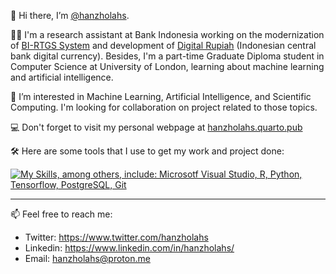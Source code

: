 
👋 Hi there, I’m [@hanzholahs](https://www.github.com/hanzholahs).

🧑‍💼 I'm a research assistant at Bank Indonesia working on the modernization of [BI-RTGS System](https://www.bi.go.id/en/fungsi-utama/sistem-pembayaran/nilai-besar/Default.aspx) and development of [Digital Rupiah](https://www.bi.go.id/en/rupiah/digital-rupiah/default.aspx) (Indonesian central bank digital currency). Besides, I'm a part-time Graduate Diploma student in Computer Science at University of London, learning about machine learning and artificial intelligence.

👀 I’m interested in Machine Learning, Artificial Intelligence, and Scientific Computing. I'm looking for collaboration on project related to those topics.

💻 Don't forget to visit my personal webpage at [hanzholahs.quarto.pub](https://hanzholahs.quarto.pub)

🛠 Here are some tools that I use to get my work and project done:

[![My Skills, among others, include: Microsotf Visual Studio, R, Python, Tensorflow, PostgreSQL, Git](https://skillicons.dev/icons?i=vscode,r,py,tensorflow,postgres,git&perline=3)](https://github.com/hanzholahs)

---

📫 Feel free to reach me:
  - Twitter: https://www.twitter.com/hanzholahs
  - Linkedin: https://www.linkedin.com/in/hanzholahs/
  - Email: [hanzholahs@proton.me](mailto:hanzholahs@proton.me)


<!---
hanzholahs/hanzholahs is a ✨ special ✨ repository because its `README.md` (this file) appears on your GitHub profile.
You can click the Preview link to take a look at your changes.
--->

